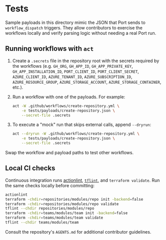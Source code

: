 # Tests

Sample payloads in this directory mimic the JSON that Port sends to
`workflow_dispatch` triggers. They allow contributors to exercise the
workflows locally and verify parsing logic without needing a real Port
run.

## Running workflows with `act`

1. Create a `.secrets` file in the repository root with the secrets
   required by the workflows (e.g. `GH_ORG`, `GH_APP_ID`,
   `GH_APP_PRIVATE_KEY`, `GH_APP_INSTALLATION_ID`, `PORT_CLIENT_ID`,
   `PORT_CLIENT_SECRET`, `AZURE_CLIENT_ID`, `AZURE_TENANT_ID`,
   `AZURE_SUBSCRIPTION_ID`, `AZURE_RESOURCE_GROUP`,
   `AZURE_STORAGE_ACCOUNT`, `AZURE_STORAGE_CONTAINER`, etc.).

2. Run a workflow with one of the payloads. For example:

   ```bash
   act -W .github/workflows/create-repository.yml \
       -e tests/payloads/create-repository.json \
       --secret-file .secrets
   ```

3. To execute a "mock" run that skips external calls, append
   `--dryrun`:

   ```bash
   act --dryrun -W .github/workflows/create-repository.yml \
       -e tests/payloads/create-repository.json \
       --secret-file .secrets
   ```

Swap the workflow and payload paths to test other workflows.

## Local CI checks

Continuous integration runs [actionlint](https://github.com/rhysd/actionlint),
[`tflint`](https://github.com/terraform-linters/tflint),
and `terraform validate`. Run the same checks locally before committing:

```bash
actionlint
terraform -chdir=repositories/modules/repo init -backend=false
terraform -chdir=repositories/modules/repo validate
tflint --chdir repositories/modules/repo
terraform -chdir=teams/modules/team init -backend=false
terraform -chdir=teams/modules/team validate
tflint --chdir teams/modules/team
```

Consult the repository's `AGENTS.md` for additional contributor
guidelines.

